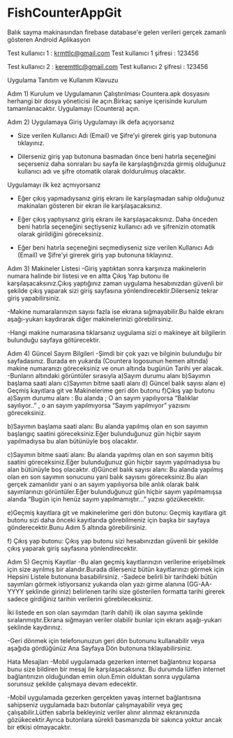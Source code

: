 # FishCounterAppGit
 Balık sayma makinasından firebase database'e gelen verileri gerçek zamanlı gösteren Android Aplikasyon
	
 Test kullanıcı 1 : krmttlc@gmail.com
 Test kullanıcı 1 şifresi : 123456
 
 Test kullanıcı 2 : keremttlc@gmail.com
 Test kullanıcı 2 şifresi : 123456

Uygulama Tanıtım ve Kullanım Klavuzu

Adım 1)  Kurulum ve Uygulamanın Çalıştırılması
Countera.apk dosyasını herhangi bir  dosya yöneticisi ile açın.Birkaç saniye içerisinde kurulum tamamlanacaktır.
Uygulamayı (Countera) açın.

Adım 2) Uygulamaya Giriş
Uygulamayı ilk defa açıyorsanız
-	Size verilen Kullanıcı Adı (Email) ve  Şifre’yi girerek giriş yap butonuna tıklayınız.

-	Dilerseniz giriş yap butonuna basmadan önce beni hatırla seçeneğini seçerseniz daha sonraları bu sayfa ile karşılaştığınızda girmiş olduğunuz  kullanıcı adı ve şifre otomatik olarak doldurulmuş olacaktır.

Uygulamayı ilk kez açmıyorsanız
-	Eğer çıkış yapmadıysanız giriş ekranı ile karşılaşmadan sahip olduğunuz makinaları gösteren bir ekran ile karşılaşacaksınız.

-	Eğer çıkış yaptıysanız giriş ekranı ile karşılaşacaksınız. Daha önceden beni hatırla seçeneğini seçtiyseniz kullanıcı adı ve şifrenizin otomatik olarak girildiğini göreceksiniz.

-	Eğer beni hatırla seçeneğini seçmediyseniz size verilen Kullanıcı Adı (Email) ve  Şifre’yi girerek giriş yap butonuna tıklayınız.

 

Adım 3) Makineler Listesi 
-Giriş yaptıktan sonra karşınıza makinelerin numara halinde bir listesi ve en altta Çıkış Yap butonu ile karşılaşacaksınız.Çıkış yaptığınız zaman uygulama hesabınızdan güvenli bir şekilde çıkış yaparak sizi giriş sayfasına yönlendirecektir.Dilerseniz tekrar giriş yapabilirsiniz.


-Makine numaralarınızın sayısı fazla ise ekrana sığmayabilir.Bu halde ekranı aşağı-yukarı kaydırarak diğer makinelerinizi görebilirsiniz.

-Hangi makine numarasına tıklarsanız uygulama sizi o makineye ait bilgilerin bulunduğu sayfaya götürecektir.
  

Adım 4) Güncel Sayım Bilgileri
-Şimdi bir çok yazı ve bilginin bulunduğu bir sayfadasınız. Burada en yukarda (Countera logosunun hemen altında) makine numaranızı göreceksiniz ve onun altında bugünün Tarihi yer alacak.
-Bunların altındaki görüntüler sırasıyla
a)Sayım durumu alanı
b)Sayımın başlama saati alanı
c)Sayımın bitme saati alanı
d) Güncel balık sayısı alanı
e) Geçmiş kayıtlara git ve Makinelerime geri dön butonu
f)Çıkış yap butonu
a)Sayım durumu alanı : Bu alanda ;
 O an sayım yapılıyorsa “Balıklar sayılıyor..” ,  o an sayım yapılmıyorsa “Sayım yapılmıyor” yazısını göreceksiniz.

b)Sayımın başlama saati alanı: Bu alanda yapılmış olan en son sayımın başlangıç saatini göreceksiniz.Eğer bulunduğunuz gün hiçbir sayım yapılmadıysa bu alan bütünüyle boş olacaktır.

c)Sayımın bitme saati alanı: Bu alanda yapılmış olan en son sayımın bitiş saatini göreceksiniz.Eğer bulunduğunuz gün hiçbir sayım yapılmadıysa bu alan bütünüyle boş olacaktır.
d)Güncel balık sayısı alanı: Bu alanda  yapılmış olan en son sayımın sonucunu yani balık sayısını göreceksiniz.Bu alan gerçek zamanlıdır yani o an sayım yapılıyorsa bile anlık olarak balık sayımlarınızı görüntüler.Eğer bulunduğunuz gün hiçbir sayım yapılmamışsa alanda “Bugün için henüz sayım yapılmamıştır…” yazısı gözükecektir.

e)Geçmiş kayıtlara git ve makinelerime geri dön butonu: Geçmiş kayıtlara git butonu sizi daha önceki kayıtlarıda görebilmeniz için başka bir sayfaya gönderecektir.Bunu Adım 5 altında görebilirsiniz.

f) Çıkış yap butonu: Çıkış yap butonu sizi hesabınızdan güvenli bir şekilde çıkış yaparak giriş sayfasına yönlendirecektir.

Adım 5) Geçmiş Kayıtlar
-Bu alan geçmiş kayıtlarınızın verilerine erişebilmek için size ayrılmış bir alandır.Burada dilerseniz bütün kayıtlarınızı görmek için  Hepsini Listele butonuna basabilirsiniz.
-Sadece belirli bir tarihdeki bütün sayımları görmek istiyorsanız yukarıda olan yazı girme alanına (GG-AA-YYYY şeklinde giriniz) belirlenen tarihi size gösterilen formatta tarihi girerek sadece girdiğiniz tarihin verilerini görebileceksiniz.
  
İki listede en son olan sayımdan (tarih dahil) ilk olan sayıma şeklinde sıralanmıştır.Ekrana sığmayan veriler olabilir bunlar için ekranı aşağı-yukarı şeklinde kaydırınız.

-Geri dönmek için telefonunuzun geri dön butonunu kullanabilir veya aşağıda gördüğünüz Ana Sayfaya Dön  butonuna tıklayabilirsiniz.

  
Hata Mesajları
-Mobil uygulamada gezerken internet bağlantınız koparsa bunu size bildiren bir mesaj ile karşılaşacaksınız. Bu durumda lütfen internet bağlantınızın olduğundan emin olun.Emin olduktan sonra uygulama sorunsuz şekilde çalışmaya devam edecektir.

-Mobil uygulamada gezerken  gerçekten yavaş internet bağlantısına sahipseniz uygulamada bazı butonlar çalışmayabilir veya geç çalışabilir.Lütfen sabırla bekleyiniz veriler alınır alınmaz ekranınızda gözükecektir.Ayrıca butonlara sürekli basmanızda bir sakınca yoktur ancak bir etkisi olmayacaktır.

